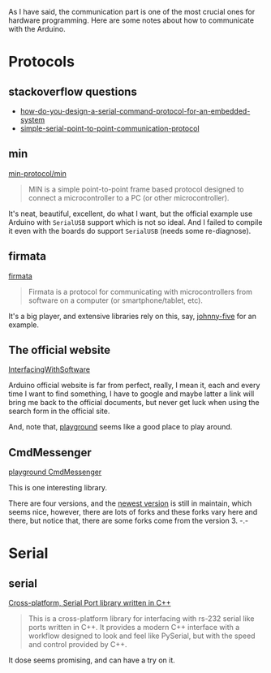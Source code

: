 As I have said, the communication part is one of the most crucial ones for hardware programming. Here are some notes about how to communicate with the Arduino.

# Protocols

## stackoverflow questions

* [how-do-you-design-a-serial-command-protocol-for-an-embedded-system](https://stackoverflow.com/questions/1445387/how-do-you-design-a-serial-command-protocol-for-an-embedded-system/)
* [simple-serial-point-to-point-communication-protocol](https://stackoverflow.com/questions/815758/simple-serial-point-to-point-communication-protocol)

## min

[min-protocol/min](https://github.com/min-protocol/min)

>MIN is a simple point-to-point frame based protocol designed to connect a microcontroller to a PC (or other microcontroller).

It's neat, beautiful, excellent, do what I want, but the official example use Arduino with `SerialUSB` support which is not so ideal. And I failed to compile it even with the boards do support `SerialUSB` (needs some re-diagnose).

## firmata

[firmata](https://github.com/firmata) 

>Firmata is a protocol for communicating with microcontrollers from software on a computer (or smartphone/tablet, etc).

It's a big player, and extensive libraries rely on this, say, [johnny-five](https://github.com/rwldrn/johnny-five) for an example.

## The official website

[InterfacingWithSoftware](http://playground.arduino.cc/Main/InterfacingWithSoftware)

Arduino official website is far from perfect, really, I mean it, each and every time I want to find something, I have to google and maybe latter a link will bring me back to the official documents, but never get luck when using the search form in the official site.

And, note that, [playground](http://playground.arduino.cc/) seems like a good place to play around.

## CmdMessenger

[playground CmdMessenger](http://playground.arduino.cc/Code/CmdMessenger)

This is one interesting library.

There are four versions, and the [newest version](https://github.com/thijse/Arduino-CmdMessenger) is still in maintain, which seems nice, however, there are lots of forks and these forks vary here and there, but notice that, there are some forks come from the version 3. -.-

# Serial

## serial

[Cross-platform, Serial Port library written in C++](https://github.com/wjwwood/serial)

> This is a cross-platform library for interfacing with rs-232 serial like ports written in C++. It provides a modern C++ interface with a workflow designed to look and feel like PySerial, but with the speed and control provided by C++.

It dose seems promising, and can have a try on it.

